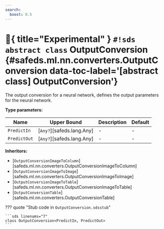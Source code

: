 ```yaml
---
search:
  boost: 0.5
---
```


# :test_tube:{ title="Experimental" } `#!sds abstract class` OutputConversion {#safeds.ml.nn.converters.OutputConversion data-toc-label='[abstract class] OutputConversion'}

The output conversion for a neural network, defines the output parameters for the neural network.

**Type parameters:**

| Name | Upper Bound | Description | Default |
|------|-------------|-------------|---------|
| `PredictIn` | [`Any?`][safeds.lang.Any] | - | - |
| `PredictOut` | [`Any?`][safeds.lang.Any] | - | - |

**Inheritors:**

- [`OutputConversionImageToColumn`][safeds.ml.nn.converters.OutputConversionImageToColumn]
- [`OutputConversionImageToImage`][safeds.ml.nn.converters.OutputConversionImageToImage]
- [`OutputConversionImageToTable`][safeds.ml.nn.converters.OutputConversionImageToTable]
- [`OutputConversionTable`][safeds.ml.nn.converters.OutputConversionTable]

??? quote "Stub code in `OutputConversion.sdsstub`"

    ```sds linenums="7"
    class OutputConversion<PredictIn, PredictOut>
    ```

